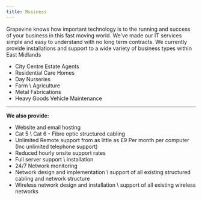 ```yaml
---
title: Business
---
```


Grapevine knows how important technology is to the running and success of your business in this fast moving world. We’ve made our IT services simple and easy to understand with no long term contracts.  We currently provide installations and support to a wide variety of business types within East Midlands

* City Centre Estate Agents
* Residential Care Homes
* Day Nurseries
* Farm \ Agriculture
* Metal Fabrications
* Heavy Goods Vehicle Maintenance

---

**We also provide:**

* Website and email hosting
* Cat 5 \ Cat 6 - Fibre optic structured cabling
* Unlimited Remote support from as little as £9 Per month per computer (Inc unlimited telephone support)
* Reduced hourly onsite support rates
* Full server support \ installation
* 24/7 Network monitoring
* Network design and implementation \ support of all existing structured cabling and network structure
* Wireless network design and installation \ support of all existing wireless networks